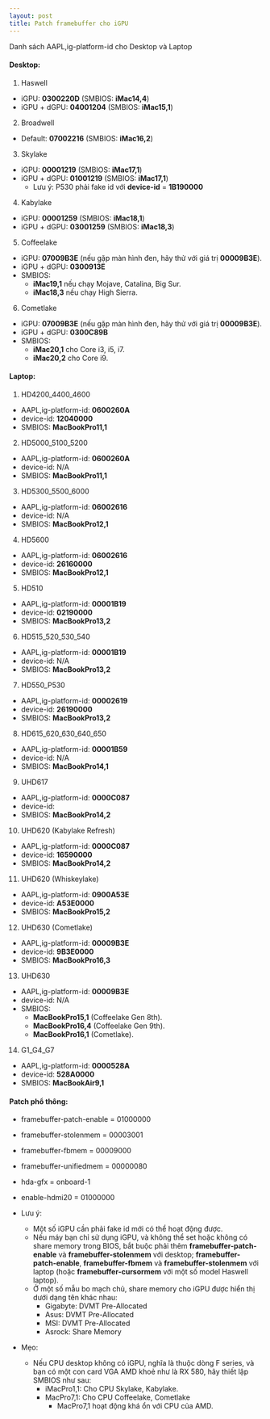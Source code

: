```yaml
---
layout: post
title: Patch framebuffer cho iGPU
---
```


Danh sách AAPL,ig-platform-id cho Desktop và Laptop

#### Desktop:

1. Haswell
- iGPU: **0300220D** (SMBIOS: **iMac14,4**)
- iGPU + dGPU: **04001204** (SMBIOS: **iMac15,1**)

2. Broadwell
- Default: **07002216** (SMBIOS: **iMac16,2**)

3. Skylake
- iGPU: **00001219** (SMBIOS: **iMac17,1**)
- iGPU + dGPU: **01001219** (SMBIOS: **iMac17,1**)
  - Lưu ý: P530 phải fake id với **device-id** = **1B190000**

4. Kabylake
- iGPU: **00001259** (SMBIOS: **iMac18,1**)
- iGPU + dGPU: **03001259** (SMBIOS: **iMac18,3**)

5. Coffeelake
- iGPU: **07009B3E** (nếu gặp màn hình đen, hãy thử với giá trị **00009B3E**).
- iGPU + dGPU: **0300913E**
- SMBIOS:
  * **iMac19,1** nếu chạy Mojave, Catalina, Big Sur.
  * **iMac18,3** nếu chạy High Sierra.

6. Cometlake
- iGPU: **07009B3E** (nếu gặp màn hình đen, hãy thử với giá trị **00009B3E**).
- iGPU + dGPU: **0300C89B**
- SMBIOS:
  * **iMac20,1** cho Core i3, i5, i7.
  * **iMac20,2** cho Core i9.

#### Laptop:

1. HD4200_4400_4600
- AAPL,ig-platform-id: **0600260A**
- device-id: **12040000**
- SMBIOS: **MacBookPro11,1**

2. HD5000_5100_5200
- AAPL,ig-platform-id: **0600260A**
- device-id: N/A
- SMBIOS: **MacBookPro11,1**

3. HD5300_5500_6000
- AAPL,ig-platform-id: **06002616**
- device-id: N/A
- SMBIOS: **MacBookPro12,1**

4. HD5600
- AAPL,ig-platform-id: **06002616**
- device-id: **26160000**
- SMBIOS: **MacBookPro12,1**

5. HD510
- AAPL,ig-platform-id: **00001B19**
- device-id: **02190000**
- SMBIOS: **MacBookPro13,2**

6. HD515_520_530_540
- AAPL,ig-platform-id: **00001B19**
- device-id: N/A
- SMBIOS: **MacBookPro13,2**

7. HD550_P530
- AAPL,ig-platform-id: **00002619**
- device-id: **26190000**
- SMBIOS: **MacBookPro13,2**

8. HD615_620_630_640_650
- AAPL,ig-platform-id: **00001B59**
- device-id: N/A
- SMBIOS: **MacBookPro14,1**

9. UHD617
- AAPL,ig-platform-id: **0000C087**
- device-id:
- SMBIOS: **MacBookPro14,2**

10. UHD620 (Kabylake Refresh)
- AAPL,ig-platform-id: **0000C087**
- device-id: **16590000**
- SMBIOS: **MacBookPro14,2**

11. UHD620 (Whiskeylake)
- AAPL,ig-platform-id: **0900A53E**
- device-id: **A53E0000**
- SMBIOS: **MacBookPro15,2**

12. UHD630 (Cometlake)
- AAPL,ig-platform-id: **00009B3E**
- device-id: **9B3E0000**
- SMBIOS: **MacBookPro16,3**

13. UHD630
- AAPL,ig-platform-id: **00009B3E**
- device-id: N/A
- SMBIOS:
  * **MacBookPro15,1** (Coffeelake Gen 8th).
  * **MacBookPro16,4** (Coffeelake Gen 9th).
  * **MacBookPro16,1** (Cometlake).

14. G1_G4_G7
- AAPL,ig-platform-id: **0000528A**
- device-id: **528A0000**
- SMBIOS: **MacBookAir9,1**


#### Patch phổ thông:
- framebuffer-patch-enable = 01000000
- framebuffer-stolenmem = 00003001
- framebuffer-fbmem = 00009000
- framebuffer-unifiedmem = 00000080
- hda-gfx = onboard-1
- enable-hdmi20 = 01000000

- Lưu ý:
  - Một số iGPU cần phải fake id mới có thể hoạt động được.
  - Nếu máy bạn chỉ sử dụng iGPU, và không thể set hoặc không có share memory trong BIOS, bắt buộc phải thêm **framebuffer-patch-enable** và **framebuffer-stolenmem** với desktop; **framebuffer-patch-enable**, **framebuffer-fbmem** và **framebuffer-stolenmem** với laptop (hoặc **framebuffer-cursormem** với một số model Haswell laptop).
  - Ở một số mẫu bo mạch chủ, share memory cho iGPU được hiển thị dưới dạng tên khác nhau:
    - Gigabyte: DVMT Pre-Allocated
    - Asus: DVMT Pre-Allocated
    - MSI: DVMT Pre-Allocated
    - Asrock: Share Memory
- Mẹo:
  - Nếu CPU desktop không có iGPU, nghĩa là thuộc dòng F series, và bạn có một con card VGA AMD khoẻ như là RX 580, hãy thiết lập SMBIOS như sau:
    - iMacPro1,1: Cho CPU Skylake, Kabylake.
    - MacPro7,1: Cho CPU Coffeelake, Cometlake 
      - MacPro7,1 hoạt động khá ổn với CPU của AMD.